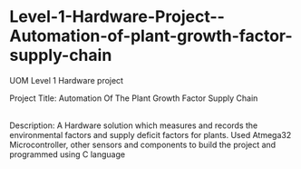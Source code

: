 # Level-1-Hardware-Project--Automation-of-plant-growth-factor-supply-chain
UOM Level 1 Hardware project

Project Title:
    Automation Of The Plant Growth Factor Supply
Chain

<br>
Description: 
  A Hardware solution which measures and records
  the environmental factors and supply deficit factors for plants.
  Used Atmega32 Microcontroller, other sensors and
  components to build the project and programmed using C
  language
